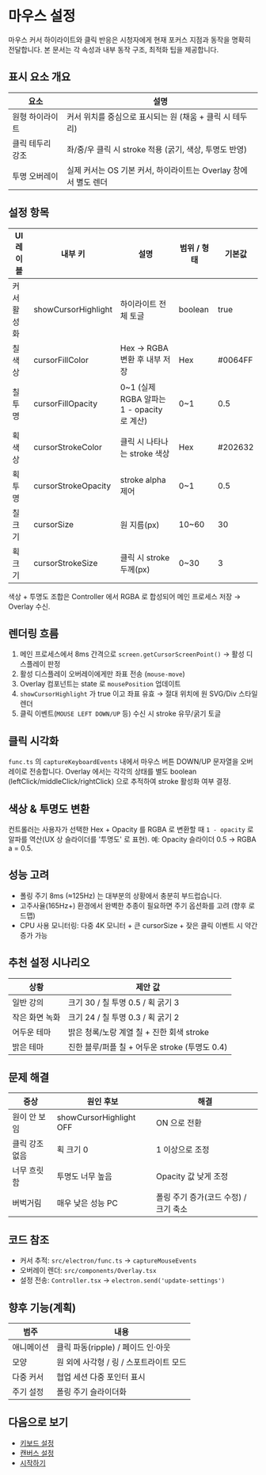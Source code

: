 # 마우스 설정

마우스 커서 하이라이트와 클릭 반응은 시청자에게 현재 포커스 지점과 동작을 명확히 전달합니다. 본 문서는 각 속성과 내부 동작 구조, 최적화 팁을 제공합니다.

## 표시 요소 개요
| 요소 | 설명 |
|------|------|
| 원형 하이라이트 | 커서 위치를 중심으로 표시되는 원 (채움 + 클릭 시 테두리) |
| 클릭 테두리 강조 | 좌/중/우 클릭 시 stroke 적용 (굵기, 색상, 투명도 반영) |
| 투명 오버레이 | 실제 커서는 OS 기본 커서, 하이라이트는 Overlay 창에서 별도 렌더 |

## 설정 항목

| UI 레이블 | 내부 키 | 설명 | 범위 / 형태 | 기본값 |
|-----------|---------|------|-------------|--------|
| 커서 활성화 | showCursorHighlight | 하이라이트 전체 토글 | boolean | true |
| 칠 색상 | cursorFillColor | Hex → RGBA 변환 후 내부 저장 | Hex | #0064FF |
| 칠 투명 | cursorFillOpacity | 0~1 (실제 RGBA 알파는 1 - opacity 로 계산) | 0~1 | 0.5 |
| 획 색상 | cursorStrokeColor | 클릭 시 나타나는 stroke 색상 | Hex | #202632 |
| 획 투명 | cursorStrokeOpacity | stroke alpha 제어 | 0~1 | 0.5 |
| 칠 크기 | cursorSize | 원 지름(px) | 10~60 | 30 |
| 획 크기 | cursorStrokeSize | 클릭 시 stroke 두께(px) | 0~30 | 3 |

색상 + 투명도 조합은 Controller 에서 RGBA 로 합성되어 메인 프로세스 저장 → Overlay 수신.

## 렌더링 흐름
1. 메인 프로세스에서 8ms 간격으로 `screen.getCursorScreenPoint()` → 활성 디스플레이 판정
2. 활성 디스플레이 오버레이에게만 좌표 전송 (`mouse-move`)
3. Overlay 컴포넌트는 state 로 `mousePosition` 업데이트
4. `showCursorHighlight` 가 true 이고 좌표 유효 → 절대 위치에 원 SVG/Div 스타일 렌더
5. 클릭 이벤트(`MOUSE LEFT DOWN/UP` 등) 수신 시 stroke 유무/굵기 토글

## 클릭 시각화
`func.ts` 의 `captureKeyboardEvents` 내에서 마우스 버튼 DOWN/UP 문자열을 오버레이로 전송합니다. Overlay 에서는 각각의 상태를 별도 boolean (leftClick/middleClick/rightClick) 으로 추적하여 stroke 활성화 여부 결정.

## 색상 & 투명도 변환
컨트롤러는 사용자가 선택한 Hex + Opacity 를 RGBA 로 변환할 때 `1 - opacity` 로 알파를 역산(UX 상 슬라이더를 '투명도' 로 표현). 예: Opacity 슬라이더 0.5 → RGBA a = 0.5.

## 성능 고려
- 폴링 주기 8ms (≈125Hz) 는 대부분의 상황에서 충분히 부드럽습니다.
- 고주사율(165Hz+) 환경에서 완벽한 추종이 필요하면 주기 옵션화를 고려 (향후 로드맵)
- CPU 사용 모니터링: 다중 4K 모니터 + 큰 cursorSize + 잦은 클릭 이벤트 시 약간 증가 가능

## 추천 설정 시나리오
| 상황 | 제안 값 |
|------|---------|
| 일반 강의 | 크기 30 / 칠 투명 0.5 / 획 굵기 3 |
| 작은 화면 녹화 | 크기 24 / 칠 투명 0.3 / 획 굵기 2 |
| 어두운 테마 | 밝은 청록/노랑 계열 칠 + 진한 회색 stroke |
| 밝은 테마 | 진한 블루/퍼플 칠 + 어두운 stroke (투명도 0.4) |

## 문제 해결
| 증상 | 원인 후보 | 해결 |
|------|----------|------|
| 원이 안 보임 | showCursorHighlight OFF | ON 으로 전환 |
| 클릭 강조 없음 | 획 크기 0 | 1 이상으로 조정 |
| 너무 흐릿함 | 투명도 너무 높음 | Opacity 값 낮게 조정 |
| 버벅거림 | 매우 낮은 성능 PC | 폴링 주기 증가(코드 수정) / 크기 축소 |

## 코드 참조
- 커서 추적: `src/electron/func.ts` → `captureMouseEvents`
- 오버레이 렌더: `src/components/Overlay.tsx`
- 설정 전송: `Controller.tsx` → `electron.send('update-settings')`

## 향후 기능(계획)
| 범주 | 내용 |
|------|------|
| 애니메이션 | 클릭 파동(ripple) / 페이드 인·아웃 |
| 모양 | 원 외에 사각형 / 링 / 스포트라이트 모드 |
| 다중 커서 | 협업 세션 다중 포인터 표시 |
| 주기 설정 | 폴링 주기 슬라이더화 |

## 다음으로 보기
- [키보드 설정](./keyboard.md)
- [캔버스 설정](./canvas.md)
- [시작하기](./index.md)